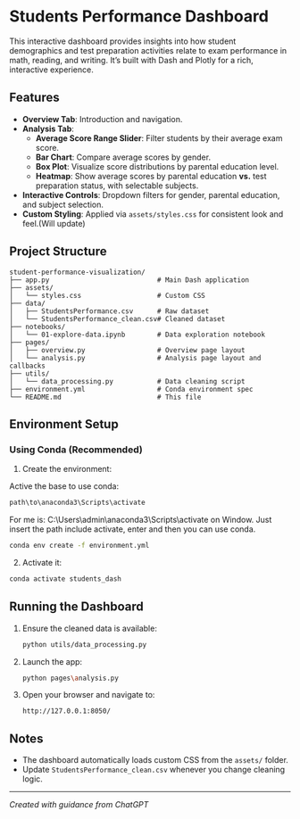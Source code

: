 # Students Performance Dashboard

This interactive dashboard provides insights into how student demographics and test preparation activities relate to exam performance in math, reading, and writing. It’s built with Dash and Plotly for a rich, interactive experience.

## Features

- **Overview Tab**: Introduction and navigation.
- **Analysis Tab**:
  - **Average Score Range Slider**: Filter students by their average exam score.
  - **Bar Chart**: Compare average scores by gender.
  - **Box Plot**: Visualize score distributions by parental education level.
  - **Heatmap**: Show average scores by parental education **vs.** test preparation status, with selectable subjects.
- **Interactive Controls**: Dropdown filters for gender, parental education, and subject selection.
- **Custom Styling**: Applied via `assets/styles.css` for consistent look and feel.(Will update)

## Project Structure

```
student-performance-visualization/
├── app.py                           # Main Dash application
├── assets/
│   └── styles.css                   # Custom CSS
├── data/
│   ├── StudentsPerformance.csv      # Raw dataset
│   └── StudentsPerformance_clean.csv# Cleaned dataset
├── notebooks/
│   └── 01-explore-data.ipynb        # Data exploration notebook
├── pages/
│   ├── overview.py                  # Overview page layout
│   └── analysis.py                  # Analysis page layout and callbacks
├── utils/
│   └── data_processing.py           # Data cleaning script
├── environment.yml                  # Conda environment spec
└── README.md                        # This file
```

## Environment Setup

### Using Conda (Recommended)

1. Create the environment:

Active the base to use conda:

```bash
path\to\anaconda3\Scripts\activate 
```

For me is: C:\Users\admin\anaconda3\Scripts\activate on Window. Just insert the path include activate, enter and then you can use conda.

```bash
conda env create -f environment.yml
```

2. Activate it:

```bash
conda activate students_dash
```

## Running the Dashboard

1. Ensure the cleaned data is available:

   ```bash
   python utils/data_processing.py
   ```

2. Launch the app:

   ```bash
   python pages\analysis.py
   ```

3. Open your browser and navigate to:

   ```
   http://127.0.0.1:8050/
   ```

## Notes

- The dashboard automatically loads custom CSS from the `assets/` folder.
- Update `StudentsPerformance_clean.csv` whenever you change cleaning logic.

---
*Created with guidance from ChatGPT*
